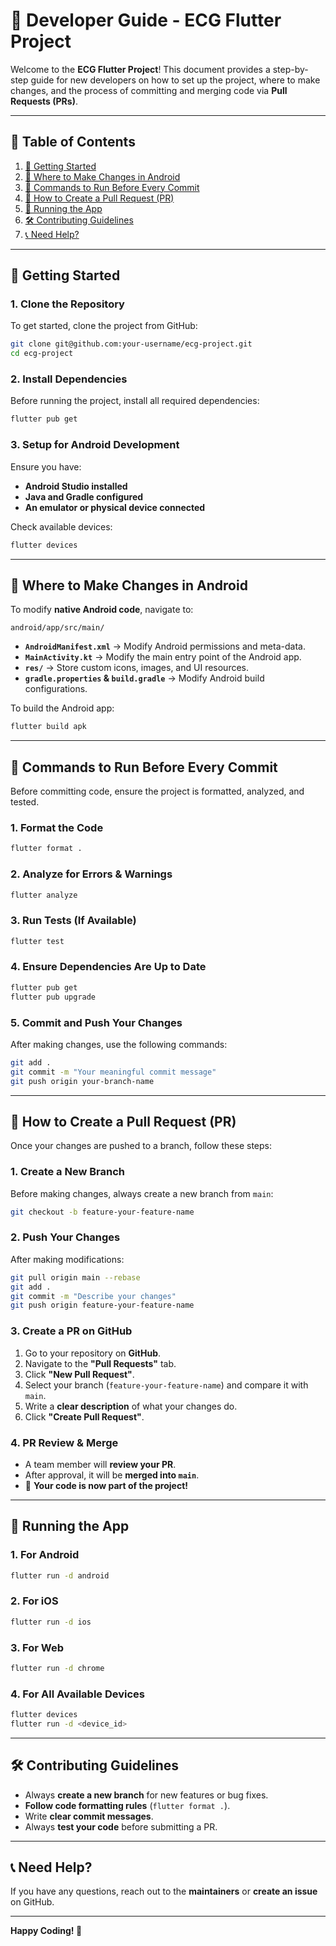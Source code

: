 # 📘 Developer Guide - ECG Flutter Project

Welcome to the **ECG Flutter Project**! This document provides a step-by-step guide for new developers on how to set up the project, where to make changes, and the process of committing and merging code via **Pull Requests (PRs)**.

---

## 📌 Table of Contents
1. [🚀 Getting Started](#-getting-started)
2. [📂 Where to Make Changes in Android](#-where-to-make-changes-in-android)
3. [🔄 Commands to Run Before Every Commit](#-commands-to-run-before-every-commit)
4. [🔀 How to Create a Pull Request (PR)](#-how-to-create-a-pull-request-pr)
5. [🏃 Running the App](#-running-the-app)
6. [🛠️ Contributing Guidelines](#-contributing-guidelines)
7. [📞 Need Help?](#-need-help)

---

## 🚀 Getting Started

### 1. Clone the Repository
To get started, clone the project from GitHub:

   ```bash
   git clone git@github.com:your-username/ecg-project.git
   cd ecg-project
   ```

### 2. Install Dependencies
Before running the project, install all required dependencies:

   ```bash
   flutter pub get
   ```

### 3. Setup for Android Development
Ensure you have:
- **Android Studio installed**
- **Java and Gradle configured**
- **An emulator or physical device connected**

Check available devices:
   ```bash
   flutter devices
   ```

---

## 📂 Where to Make Changes in Android

To modify **native Android code**, navigate to:
```
android/app/src/main/
```

- **`AndroidManifest.xml`** → Modify Android permissions and meta-data.
- **`MainActivity.kt`** → Modify the main entry point of the Android app.
- **`res/`** → Store custom icons, images, and UI resources.
- **`gradle.properties` & `build.gradle`** → Modify Android build configurations.

To build the Android app:
   ```bash
   flutter build apk
   ```

---

## 🔄 Commands to Run Before Every Commit

Before committing code, ensure the project is formatted, analyzed, and tested.

### 1. Format the Code
   ```bash
   flutter format .
   ```

### 2. Analyze for Errors & Warnings
   ```bash
   flutter analyze
   ```

### 3. Run Tests (If Available)
   ```bash
   flutter test
   ```

### 4. Ensure Dependencies Are Up to Date
   ```bash
   flutter pub get
   flutter pub upgrade
   ```

### 5. Commit and Push Your Changes
After making changes, use the following commands:

   ```bash
   git add .
   git commit -m "Your meaningful commit message"
   git push origin your-branch-name
   ```

---

## 🔀 How to Create a Pull Request (PR)

Once your changes are pushed to a branch, follow these steps:

### 1. Create a New Branch
Before making changes, always create a new branch from `main`:
   ```bash
   git checkout -b feature-your-feature-name
   ```

### 2. Push Your Changes
After making modifications:
   ```bash
   git pull origin main --rebase
   git add .
   git commit -m "Describe your changes"
   git push origin feature-your-feature-name
   ```

### 3. Create a PR on GitHub
1. Go to your repository on **GitHub**.
2. Navigate to the **"Pull Requests"** tab.
3. Click **"New Pull Request"**.
4. Select your branch (`feature-your-feature-name`) and compare it with `main`.
5. Write a **clear description** of what your changes do.
6. Click **"Create Pull Request"**.

### 4. PR Review & Merge
- A team member will **review your PR**.
- After approval, it will be **merged into `main`**.
- 🎉 **Your code is now part of the project!**

---

## 🏃 Running the App

### 1. For Android
   ```bash
   flutter run -d android
   ```

### 2. For iOS
   ```bash
   flutter run -d ios
   ```

### 3. For Web
   ```bash
   flutter run -d chrome
   ```

### 4. For All Available Devices
   ```bash
   flutter devices
   flutter run -d <device_id>
   ```

---

## 🛠️ Contributing Guidelines
- Always **create a new branch** for new features or bug fixes.
- **Follow code formatting rules** (`flutter format .`).
- Write **clear commit messages**.
- Always **test your code** before submitting a PR.

---

## 📞 Need Help?
If you have any questions, reach out to the **maintainers** or **create an issue** on GitHub.

---
**Happy Coding! 🚀**
